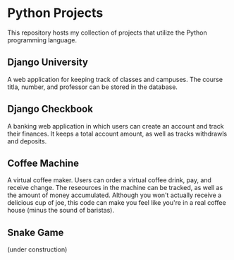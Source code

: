 # Python Projects
This repository hosts my collection of projects that utilize the Python programming language.

## Django University
A web application for keeping track of classes and campuses. The course titla, number, and professor can be stored in the database.

## Django Checkbook
A banking web application in which users can create an account and track their finances. It keeps a total account amount, as well as tracks withdrawls and deposits.

## Coffee Machine
A virtual coffee maker. Users can order a virtual coffee drink, pay, and receive change. The reseources in the machine can be tracked, as well as the amount of money accumulated. Although you won't actually receive a delicious cup of joe, this code can make you feel like you're in a real coffee house (minus the sound of baristas).

## Snake Game
(under construction)

